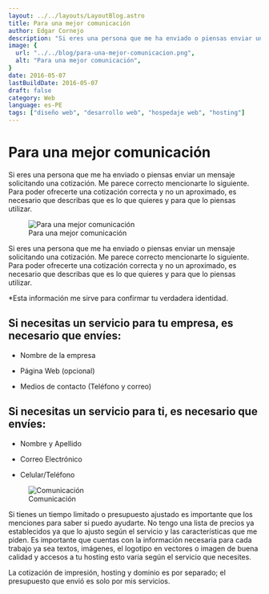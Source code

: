 ```yaml
---
layout: ../../layouts/LayoutBlog.astro
title: Para una mejor comunicación
author: Edgar Cornejo
description: "Si eres una persona que me ha enviado o piensas enviar un mensaje solicitando una cotización. Me parece correcto mencionarte lo siguiente. Para poder ofrecerte una cotización correcta y no un aproximado, es necesario que describas que es lo que quieres y para que lo piensas utilizar."
image: {
  url: "../../blog/para-una-mejor-comunicacion.png",
  alt: "Para una mejor comunicación",
}  
date: 2016-05-07
lastBuildDate: 2016-05-07
draft: false
category: Web
language: es-PE
tags: ["diseño web", "desarrollo web", "hospedaje web", "hosting"]
---
```


# Para una mejor comunicación

Si eres una persona que me ha enviado o piensas enviar un mensaje solicitando una cotización. Me parece correcto mencionarte lo siguiente. Para poder ofrecerte una cotización correcta y no un aproximado, es necesario que describas que es lo que quieres y para que lo piensas utilizar.

<figure>
  <img src="../../blog/para-una-mejor-comunicacion.png" alt="Para una mejor comunicación"/>
  <figcaption>Para una mejor comunicación</figcaption>
</figure>

Si eres una persona que me ha enviado o piensas enviar un mensaje solicitando una cotización. Me parece correcto mencionarte lo siguiente. Para poder ofrecerte una cotización correcta y no un aproximado, es necesario que describas que es lo que quieres y para que lo piensas utilizar.

*Esta información me sirve para confirmar tu verdadera identidad.

## Si necesitas un servicio para tu empresa, es necesario que envíes:

- Nombre de la empresa

- Página Web (opcional)

- Medios de contacto (Teléfono y correo)

## Si necesitas un servicio para ti, es necesario que envíes:

- Nombre y Apellido

- Correo Electrónico

- Celular/Teléfono

<figure>
  <img src="../../blog/comunicacion.jpg" alt="Comunicación"/>
  <figcaption>Comunicación</figcaption>
</figure>

Si tienes un tiempo limitado o presupuesto ajustado es importante que los menciones para saber si puedo ayudarte. No tengo una lista de precios ya establecidos ya que lo ajusto según el servicio y las características que me piden. Es importante que cuentas con la información necesaria para cada trabajo ya sea textos, imágenes, el logotipo en vectores o imagen de buena calidad y accesos a tu hosting esto varia según el servicio que necesites.

La cotización de impresión, hosting y dominio es por separado; el presupuesto que envió es solo por mis servicios.